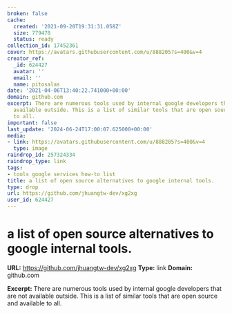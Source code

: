 ```yaml
---
broken: false
cache:
  created: '2021-09-20T19:31:31.058Z'
  size: 779478
  status: ready
collection_id: 17452361
cover: https://avatars.githubusercontent.com/u/888205?s=400&v=4
creator_ref:
  _id: 624427
  avatar: ''
  email: ''
  name: pitosalas
date: '2021-04-06T13:40:22.741000+00:00'
domain: github.com
excerpt: There are numerous tools used by internal google developers that are not
  available outside. This is a list of similar tools that are open source and available
  to all.
important: false
last_update: '2024-06-24T17:00:07.625000+00:00'
media:
- link: https://avatars.githubusercontent.com/u/888205?s=400&v=4
  type: image
raindrop_id: 257324334
raindrop_type: link
tags:
- tools google services how-to list
title: a list of open source alternatives to google internal tools.
type: drop
url: https://github.com/jhuangtw-dev/xg2xg
user_id: 624427
---
```


# a list of open source alternatives to google internal tools.

**URL:** https://github.com/jhuangtw-dev/xg2xg
**Type:** link
**Domain:** github.com

**Excerpt:** There are numerous tools used by internal google developers that are not available outside. This is a list of similar tools that are open source and available to all.
